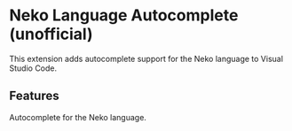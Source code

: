 # Neko Language Autocomplete (unofficial)

This extension adds autocomplete support for the Neko language to Visual Studio Code.

## Features

Autocomplete for the Neko language.
